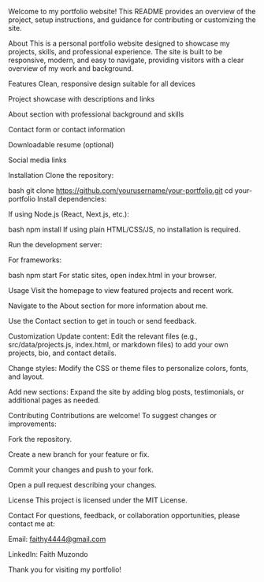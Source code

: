 Welcome to my portfolio website! This README provides an overview of the project, setup instructions, and guidance for contributing or customizing the site.

About
This is a personal portfolio website designed to showcase my projects, skills, and professional experience. The site is built to be responsive, modern, and easy to navigate, providing visitors with a clear overview of my work and background.

Features
Clean, responsive design suitable for all devices

Project showcase with descriptions and links

About section with professional background and skills

Contact form or contact information

Downloadable resume (optional)

Social media links

Installation
Clone the repository:

bash
git clone https://github.com/yourusername/your-portfolio.git
cd your-portfolio
Install dependencies:

If using Node.js (React, Next.js, etc.):

bash
npm install
If using plain HTML/CSS/JS, no installation is required.

Run the development server:

For frameworks:

bash
npm start
For static sites, open index.html in your browser.

Usage
Visit the homepage to view featured projects and recent work.

Navigate to the About section for more information about me.

Use the Contact section to get in touch or send feedback.

Customization
Update content: Edit the relevant files (e.g., src/data/projects.js, index.html, or markdown files) to add your own projects, bio, and contact details.

Change styles: Modify the CSS or theme files to personalize colors, fonts, and layout.

Add new sections: Expand the site by adding blog posts, testimonials, or additional pages as needed.

Contributing
Contributions are welcome! To suggest changes or improvements:

Fork the repository.

Create a new branch for your feature or fix.

Commit your changes and push to your fork.

Open a pull request describing your changes.

License
This project is licensed under the MIT License.

Contact
For questions, feedback, or collaboration opportunities, please contact me at:

Email: faithy4444@gmail.com

LinkedIn: Faith Muzondo


Thank you for visiting my portfolio!